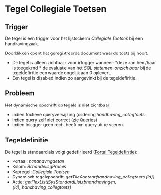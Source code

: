 # Tegel Collegiale Toetsen

## Trigger

De tegel is een trigger voor het lijstscherm *Collegiale Toetsen* bij een handhavingzaak.

Doorklikken opent het geregistreerde document waar de toets bij hoort.

  *  De tegel is alleen zichtbaar voor inlogger wanneer:
    *deze aan hem/haar is toegekend
    * de evaluatie van het *SQL statement onzichtbaar* bij de tegeldefinitie een waarde ongelijk aan 0 oplevert.
  * Een tegel is disabled indien zo aangevinkt bij de tegeldefinitie.

## Probleem

Het dynamische opschrift op tegels is niet zichtbaar:

  * indien foutieve queryverwijzing (codering *handhaving_collegtoets*)
  * indien query zelf niet correct (zie [Queries](/instellen_inrichten/queries.md))
  * indien inlogger geen recht heeft om query uit te voeren.

## Tegeldefinitie

De tegel is standaard als volgt gedefinieerd ([Portal Tegeldefinitie](/instellen_inrichten/portaldefinitie/portal_tegel.md)):

  * Portaal: *handhavingdetail*
  * Kolom: *BehandelingProces*
  * Kopregel: *Collegiale Toetsen*
  * Dynamisch tegelopschrift: *getTileContent(handhaving_collegtoets,{id})*
  * Actie: *getFlexList(SysStandardList,tbhandhavingen,{id},,handhaving_collegtoets)*

